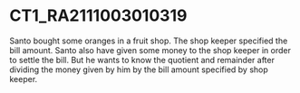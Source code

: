 # CT1_RA2111003010319
Santo bought some oranges in a fruit
shop. The shop keeper specified the bill amount. Santo also have given some
money to the shop keeper in order to settle the bill. But he wants to know the
quotient and remainder after dividing the money given by him by the bill amount
specified by shop keeper.
